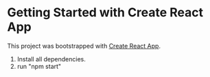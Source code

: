 # Getting Started with Create React App

This project was bootstrapped with [Create React App](https://github.com/facebook/create-react-app).

1. Install all dependencies.
2. run "npm start"
